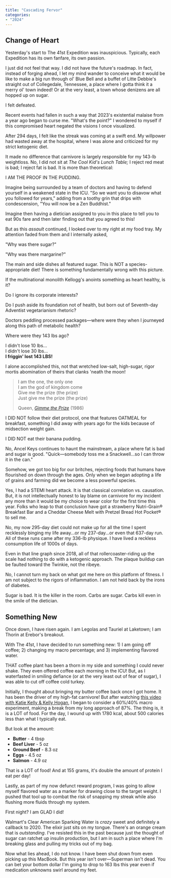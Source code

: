 ```yaml
---
title: "Cascading Fervor"
categories:
- "2024"
---
```


## Change of Heart

Yesterday's start to The 41st Expedition was inauspicious.  Typically, each Expedition has its own fanfare, its own passion.  

I just did not feel that way.  I did not have the future's roadmap.  In fact, instead of forging ahead, I let my mind wander to conceive what it would be like to make a big run through ol' Blue Bell and a buffet of Litte Debbie's straight out of Collegedale, Tennessee, a place where I gotta think it a merry ol' town indeed!  Or at the very least, a town whose denizens are all hopped up on sugar. 

I felt defeated.

Recent events had fallen in such a way that 2023's existential malaise from a year ago began to curse me.  "What's the point?"  I wondered to myself if this compromised heart negated the visions I once visualized.

After 294 days, I felt like the streak was coming at a swift end.  My willpower had wasted away at the hospital, where I was alone and criticized for my strict ketogenic diet.  

It made no difference that carnivore is largely responsible for my 143-lb weightloss.  No, I did not sit at *The Cool Kid's Lunch Table;* I reject red meat is bad; I reject fat is bad.  It is more than theoretical: 

I AM THE PROOF IN THE PUDDING.  

Imagine being surrounded by a team of doctors and having to defend yourself in a weakened state in the ICU.  "So we want you to disavow what you followed for years," adding from a toothy grin that drips with condescension, "You will now be a Zen Buddhist."  

Imagine then having a dietician assigned to you in this place to tell you to eat 90s fare and then later finding out that you agreed to this!  

But as this *assault* continued, I looked over to my right at my food tray.  My attention faded from them and I internally asked, 

"Why was there sugar?"  

"Why was there margarine?"  

The main and side dishes all featured sugar. This is NOT a species-appropriate diet!  There is something fundamentally wrong with this picture.

If the multinational monolith Kellogg's anoints something as heart healthy, is it?  

Do I ignore its corporate interests?  

Do I push aside its foundation not of health, but born out of Seventh-day Adventist vegetarianism rhetoric?

Doctors peddling processed packages—where were they when I journeyed along this path of metabolic health?  

Where were they 143 lbs ago?  

I didn't lose 10 lbs...  
I didn't lose 30 lbs...   
**I friggin' lost 143 LBS!**   

I alone accomplished this, not that wretched low-salt, high-sugar, rigor mortis abomination of theirs that clanks 'neath the moon!

>I am the one, the only one  
I am the god of kingdom come  
Give me the prize (the prize)  
Just give me the prize (the prize)  
>
> Queen, [*Gimme the Prize*](https://music.youtube.com/watch?v=efS935DK7V8&si=0pi_-U1t2o3aigCE) (1986)

I DID NOT follow their diet protocol, one that features OATMEAL for breakfast, something I did away with years ago for the kids because of midsection weight gain.

I DID NOT eat their banana pudding. 

No, Ancel Keys continues to haunt the mainstream, a place where fat is bad and sugar is good.  "Quick—somebody toss me a Snackwell...so I can throw it in the can."  

Somehow, we got too big for our britches, rejecting foods that humans have flourished on down through the ages.  Only when we began adopting a life of grains and farming did we become a less powerful species. 

Yes, I had a STEMI heart attack.  It is that classical correlation vs. causation.  But, it is not intellectually honest to lay blame on carnivore for my incident any more than it would be my choice to wear color for the first time this year.  Folks who leap to that conclusion have got a strawberry Nutri-Grain® Breakfast Bar and a Cheddar Cheese Melt with Pretzel Bread Hot Pocket® to sell me.

No, my now 295-day diet could not make up for all the time I spent recklessly binging my life away...or my 237-day...or even that 637-day run.  All of these runs came after my 336-lb physique.  I have lived a reckless consumption life of 1000s of days.  

Even in that line graph since 2018, all of that rollercoaster-riding up the scale had nothing to do with a ketogenic approach. The plaque buildup can be faulted toward the Twinkie, not the ribeye. 

No, I cannot turn my back on what got me here on this platform of fitness.  I am not subject to the rigors of inflammation.  I am not held back by the irons of diabetes.  

Sugar is bad.  It is the killer in the room.  Carbs are sugar.  Carbs kill even in the smile of the dietician. 

## Something New

Once down, I have risen again.  I am Legolas and Tauriel at Laketown; I am Thorin at Erebor's breakout.

With The 41st, I have decided to run something new: 1) I am going off coffee; 2) changing my macro percentage; and 3) implementing flavored water.  

THAT coffee plant has been a thorn in my side and something I could never shake.  They even offered coffee each morning in the ICU!  But, as I waterfasted in smiling defiance (or at the very least out of fear of sugar), I was able to cut off coffee cold turkey.  

Initially, I thought about bringing my butter coffee back once I got home.  It has been the driver of my high-fat carnivore!  But after watching [this video with Katie Kelly & Kelly Hogan](https://www.youtube.com/watch?v=ZyW4xcD6GwA), I began to consider a 60%/40% macro experiment, making a break from my long approach of 87%.  The thing is, it is a LOT of food.  For the day, I wound up with 1780 kcal, about 500 calories less than what I typically eat.

But look at the amount:

* **Butter** - 4 tbsp
* **Beef Liver** - 5 oz
* **Ground Beef** - 8.3 oz
* **Eggs** - 4.5 oz
* **Salmon** - 4.9 oz

That is a LOT of food!  And at 155 grams, it's double the amount of protein I eat per day!

Lastly, as part of my now defunct reward program, I was going to allow myself flavored water as a marker for drawing close to the target weight.  I pushed that tool up to combat the risk of snapping my streak while also flushing more fluids through my system.  

First night?  I am GLAD I did!

Walmart's Clear American Sparking Water is *crazy* sweet and definitely a callback to 2020.  The elixir just sits on my tongue.  There's an orange cream that is *outstanding*.  I've resisted this in the past because just the thought of sugar can ratchet up insulin production, but I am in such a place where I'm breaking glass and pulling my tricks out of my bag.

Now what lies ahead, I do not know.  I have been shut down from even picking up this MacBook.  But this year isn't over—Superman isn't dead. You can bet your bottom dollar I'm going to drop to 163 lbs this year even if medication unknowns swirl around my feet.

